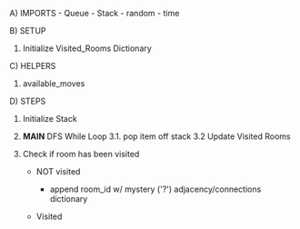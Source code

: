 A) IMPORTS
    - Queue
    - Stack
    - random
    - time

B) SETUP
1. Initialize Visited_Rooms Dictionary

C) HELPERS
1. available_moves

D) STEPS
1. Initialize Stack
2. __MAIN__ DFS While Loop
    3.1. pop item off stack
    3.2 Update Visited Rooms
 

2. Check if room has been visited
    - NOT visited
        - append room_id w/ mystery ('?') adjacency/connections dictionary 

    - Visited